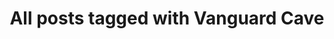 ---
layout: tag
title: "All posts tagged with Vanguard Cave"
permalink: /weblog/tags/vanguard-cave/
taxonomy: Vanguard Cave
---